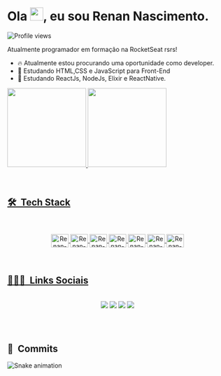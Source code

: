 <h1 align="left">Ola <img src="https://raw.githubusercontent.com/kaueMarques/kaueMarques/master/hi.gif" width="30px">, eu sou Renan Nascimento.</h1>
<p align="left"> <img src="https://komarev.com/ghpvc/?username=renannasc&color=yellow" alt="Profile views" /> </p>

Atualmente programador em formação na RocketSeat rsrs!


- 🔥 Atualmente estou procurando uma oportunidade como developer.
- 🔭 Estudando HTML,CSS e JavaScript para Front-End
- 🔭 Estudando ReactJs, NodeJs, Elixir e ReactNative.

<div>
  <a href="https://github.com/renannasc">
  <img height="180em" src="https://github-readme-stats.vercel.app/api?username=renannasc&show_icons=true&theme=dracula&include_all_commits=true&count_private=true"/>
  <img height="180em" src="https://github-readme-stats.vercel.app/api/top-langs/?username=renannasc&layout=compact&langs_count=7&theme=dracula"/>
</div>
<br><br>
  
## 🛠 &nbsp;Tech Stack
<br>  
<div align="center"style="display: inline_block"><br>
  <img align="center" alt="Renan-Js" height="30" width="40"src="https://cdn.jsdelivr.net/gh/devicons/devicon/icons/html5/html5-original.svg" />
  <img align="center" alt="Renan-Js" height="30" width="40"src="https://cdn.jsdelivr.net/gh/devicons/devicon/icons/css3/css3-original.svg" />
  <img align="center" alt="Renan-Js" height="30" width="40"src="https://cdn.jsdelivr.net/gh/devicons/devicon/icons/javascript/javascript-original.svg" />
  <img align="center" alt="Renan-Js" height="30" width="40"src = "https://cdn.jsdelivr.net/gh/devicons/devicon/icons/react/react-original.svg" />
  <img align="center" alt="Renan-Js" height="30" width="40"src="https://cdn.jsdelivr.net/gh/devicons/devicon/icons/nodejs/nodejs-original.svg" />
  <img align="center" alt="Renan-Js" height="30" width="40"src="https://cdn.jsdelivr.net/gh/devicons/devicon/icons/elixir/elixir-original.svg" />
  <img align="center" alt="Renan-Js" height="30" width="40"src="https://cdn.jsdelivr.net/gh/devicons/devicon/icons/github/github-original.svg" /> 
</div>
<br><br>
    
## 👨🏽‍🦲 &nbsp;Links Sociais
   
<div align="center"><br> 
  <a href="https://instagram.com/renan.n.souza" target="_blank"><img src="https://img.shields.io/badge/-Instagram-%23E4405F?style=for-the-badge&logo=instagram&logoColor=white" target="_blank"></a>
 	<a href="https://discord.gg/wagxzStdcR" target="_blank"><img src="https://img.shields.io/badge/Discord-7289DA?style=for-the-badge&logo=discord&logoColor=white" target="_blank"></a> 
  <a href = "mailto:rnsouza.ti@gmail.com"><img src="https://img.shields.io/badge/-Gmail-%23333?style=for-the-badge&logo=gmail&logoColor=white" target="_blank"></a>
  <a href="https://www.linkedin.com/in/renan-nascimento-souza/" target="_blank"><img src="https://img.shields.io/badge/-LinkedIn-%230077B5?style=for-the-badge&logo=linkedin&logoColor=white" target="_blank"></a> 
</div>
  
  <br><br>
  
  ## 🐍 &nbsp;Commits
  ![Snake animation](https://github.com/renannasc/renannasc/blob/output/github-contribution-grid-snake.svg)
 
</div>
